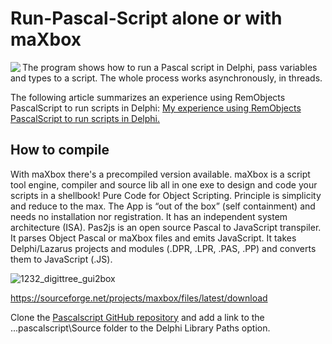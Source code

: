 # Run-Pascal-Script alone or with maXbox

<img align="left" src="Images\PascalScript.jpg"/>

The program shows how to run a Pascal script in Delphi, pass variables and types to a script. The whole process works asynchronously, in threads.

The following article summarizes an experience using RemObjects PascalScript to run scripts in Delphi: [My experience using RemObjects PascalScript to run scripts in Delphi.](https://www.clevercomponents.com/articles/article052/)

## How to compile
With maXbox there's a precompiled version available.  maXbox is a script tool engine, compiler and source lib all in one exe to design and code your scripts in a shellbook! Pure Code for Object Scripting. Principle is simplicity and reduce to the max.
The App is “out of the box” (self containment) and needs no installation nor registration. It has an independent system architecture (ISA).
Pas2js is an open source Pascal to JavaScript transpiler. It parses Object Pascal or maXbox files and emits JavaScript. It takes Delphi/Lazarus projects and modules (.DPR, .LPR, .PAS, .PP) and converts them to JavaScript (.JS). 

![1232_digittree_gui2box](https://github.com/breitsch2/Run-Pascal-Script/assets/109789632/4bc449d6-1d6e-4492-a2f2-78fa7d83c907)

https://sourceforge.net/projects/maxbox/files/latest/download

Clone the [Pascalscript GitHub repository](https://github.com/remobjects/pascalscript) and add a link to the ...pascalscript\Source folder to the Delphi Library Paths option.
